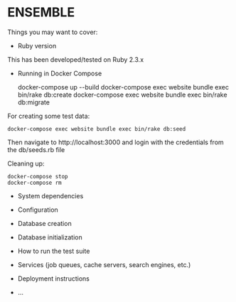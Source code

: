 # ENSEMBLE

Things you may want to cover:

* Ruby version

This has been developed/tested on Ruby 2.3.x

* Running in Docker Compose

    docker-compose up --build
    docker-compose exec website bundle exec bin/rake db:create
    docker-compose exec website bundle exec bin/rake db:migrate

For creating some test data:

    docker-compose exec website bundle exec bin/rake db:seed

Then navigate to http://localhost:3000 and login with the credentials from the db/seeds.rb file

Cleaning up:

    docker-compose stop
    docker-compose rm

* System dependencies

* Configuration

* Database creation

* Database initialization

* How to run the test suite

* Services (job queues, cache servers, search engines, etc.)

* Deployment instructions

* ...
